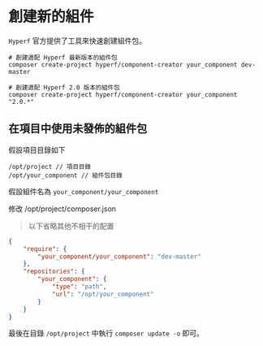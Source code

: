 # 創建新的組件

`Hyperf` 官方提供了工具來快速創建組件包。

```
# 創建適配 Hyperf 最新版本的組件包
composer create-project hyperf/component-creator your_component dev-master

# 創建適配 Hyperf 2.0 版本的組件包
composer create-project hyperf/component-creator your_component "2.0.*"
```

## 在項目中使用未發佈的組件包

假設項目目錄如下

```
/opt/project // 項目目錄
/opt/your_component // 組件包目錄
```

假設組件名為 `your_component/your_component`

修改 /opt/project/composer.json

> 以下省略其他不相干的配置

```json
{
    "require": {
        "your_component/your_component": "dev-master"
    },
    "repositories": {
        "your_component": {
            "type": "path",
            "url": "/opt/your_component"
        }
    }
}
```

最後在目錄 `/opt/project` 中執行 `composer update -o` 即可。







